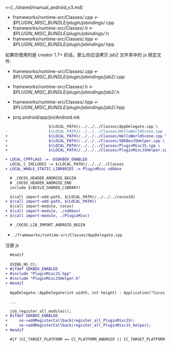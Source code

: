 <<[../shared/manual_android_v3.md]

- frameworks/runtime-src/Classes/*.cpp <- $PLUGIN_MISC_BUNDLE/plugin/jsbindings/*.cpp
- frameworks/runtime-src/Classes/*.h <- $PLUGIN_MISC_BUNDLE/plugin/jsbindings/*.h
- frameworks/runtime-src/Classes/*.hpp <- $PLUGIN_MISC_BUNDLE/plugin/jsbindings/*.hpp

如果你使用的是 creator 1.7+ 的话，那么你应该拷贝 jsb2 文件夹中的 js 绑定文件:

- frameworks/runtime-src/Classes/*.cpp <- $PLUGIN_MISC_BUNDLE/plugin/jsbindings/jsb2/*.cpp
- frameworks/runtime-src/Classes/*.h <- $PLUGIN_MISC_BUNDLE/plugin/jsbindings/jsb2/*.h
- frameworks/runtime-src/Classes/*.hpp <- $PLUGIN_MISC_BUNDLE/plugin/jsbindings/jsb2/*.hpp

- proj.android/app/jni/Android.mk
```diff
                   $(LOCAL_PATH)/../../../Classes/AppDelegate.cpp \
-                  $(LOCAL_PATH)/../../../Classes/HelloWorldScene.cpp
+                  $(LOCAL_PATH)/../../../Classes/HelloWorldScene.cpp \
+                  $(LOCAL_PATH)/../../../Classes/SDKBoxJSHelper.cpp \
+                  $(LOCAL_PATH)/../../../Classes/PluginMiscJS.cpp \
+                  $(LOCAL_PATH)/../../../Classes/PluginMiscJSHelper.cpp

+ LOCAL_CPPFLAGS := -DSDKBOX_ENABLED
  LOCAL_C_INCLUDES := $(LOCAL_PATH)/../../../Classes
+ LOCAL_WHOLE_STATIC_LIBRARIES := PluginMisc sdkbox

  # _COCOS_HEADER_ANDROID_BEGIN
  # _COCOS_HEADER_ANDROID_END
  include $(BUILD_SHARED_LIBRARY)

  $(call import-add-path, $(LOCAL_PATH)/../../../cocos2d)
+ $(call import-add-path, $(LOCAL_PATH))
  $(call import-module, cocos)
+ $(call import-module, ./sdkbox)
+ $(call import-module, ./PluginMisc)

  # _COCOS_LIB_IMPORT_ANDROID_BEGIN

```

- `./frameworks/runtime-src/Classes/AppDelegate.cpp`

注册 js 

```diff
  #endif
  
  USING_NS_CC;
+ #ifdef SDKBOX_ENABLED
+ #include "PluginMiscJS.hpp"
+ #include "PluginMiscJSHelper.h"
+ #endif
  
  AppDelegate::AppDelegate(int width, int height) : Application("Cocos Game", width, height)

  ...

  jsb_register_all_modules();
+ #ifdef SDKBOX_ENABLED
+     se->addRegisterCallback(register_all_PluginMiscJS);
+     se->addRegisterCallback(register_all_PluginMiscJS_helper);
+ #endif

  #if (CC_TARGET_PLATFORM == CC_PLATFORM_ANDROID || CC_TARGET_PLATFORM == CC_PLATFORM_IOS) && PACKAGE_AS
```
